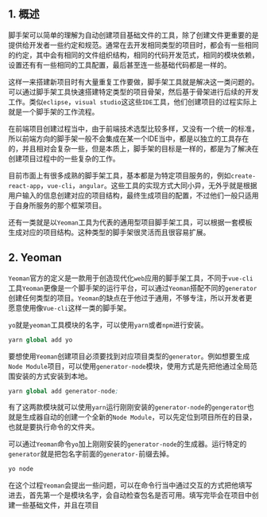 ## 1. 概述

脚手架可以简单的理解为自动创建项目基础文件的工具，除了创建文件更重要的是提供给开发者一些约定和规范。通常在去开发相同类型的项目时，都会有一些相同的约定，其中会有相同的文件组织结构，相同的代码开发范式，相同的模块依赖，设置还有有一些相同的工具配置，最后甚至连一些基础代码都是一样的。

这样一来搭建新项目时有大量重复工作要做，脚手架工具就是解决这一类问题的。可以通过脚手架工具快速搭建特定类型的项目骨架，然后基于骨架进行后续的开发工作。类似```eclipse```，```visual studio```这这些```IDE```工具，他们创建项目的过程实际上就是一个脚手架的工作流程。

在前端项目创建过程当中，由于前端技术选型比较多样，又没有一个统一的标准，所以前端方向的脚手架一般不会集成在某一个IDE当中，都是以独立的工具存在的，并且相对会复杂一些，但是本质上，脚手架的目标是一样的，都是为了解决在创建项目过程中的一些复杂的工作。

目前市面上有很多成熟的脚手架工具，基本都是为特定项目服务的，例如```create-react-app```，```vue-cli```，```angular```。这些工具的实现方式大同小异，无外乎就是根据用户输入的信息创建对应的项目结构，最终生成项目的配置，不过他们一般只适用于自身所服务的那个框架项目。

还有一类就是以```Yeoman```工具为代表的通用型项目脚手架工具，可以根据一套模板生成对应的项目结构。这种类型的脚手架很灵活而且很容易扩展。

## 2. Yeoman

```Yeoman```官方的定义是一款用于创造现代化```web```应用的脚手架工具，不同于```vue-cli```工具```Yeoman```更像是一个脚手架的运行平台，可以通过```Yeoman```搭配不同的```generator```创建任何类型的项目。```Yeoman```的缺点在于他过于通用，不够专注，所以开发者更愿意使用像```Vue-cli```这样一类的脚手架。

```yo```就是```yeoman```工具模块的名字，可以使用```yarn```或者```npm```进行安装。

```s
yarn global add yo
```

要想使用```Yeoman```创建项目必须要找到对应项目类型的```generator```。例如想要生成```Node Module```项目，可以使用```generator-node```模块，使用方式是先把他通过全局范围安装的方式安装到本地。

```s
yarn global add generator-node;
```

有了这两款模块就可以使用```yarn```运行刚刚安装的```generator-node```的```gengerator```也就是生成器自动的创建一个全新的```Node Module```，可以先定位到项目所在的目录，也就是要执行命令的文件夹。

可以通过```Yeoman```命令```yo```加上刚刚安装的```generator-node```的生成器。运行特定的```generator```就是把包名字前面的```generator-```前缀去掉。

```s
yo node
```

在这个过程```Yeoman```会提出一些问题，可以在命令行当中通过交互的方式把他填写进去，首先第一个是模块名字，会自动检查包名是否可用。填写完毕会在项目中创建一些基础文件，并且在项目